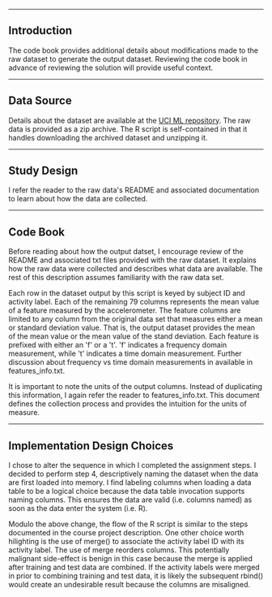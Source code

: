 ----
## Introduction
The code book provides additional details about modifications made to the raw dataset to generate the output dataset.  Reviewing the code book in advance of reviewing the solution will provide useful context.

----
## Data Source
Details about the dataset are available at the [UCI ML repository](http://archive.ics.uci.edu/ml/datasets/Human+Activity+Recognition+Using+Smartphones).  The raw data is provided as a zip archive.  The R script is self-contained in that it handles downloading the archived dataset and unzipping it.

----
## Study Design
I refer the reader to the raw data's README and associated documentation to learn about how the data are collected.

----
## Code Book
Before reading about how the output datset, I encourage review of the README and associated txt files provided with the raw dataset.  It explains how the raw data were collected and describes what data are available.  The rest of this description assumes familiarity with the raw data set.

Each row in the dataset output by this script is keyed by subject ID and activity label.  Each of the remaining 79 columns represents the mean value of a feature measured by the accelerometer.  The feature columns are limited to any column from the original data set that measures either a mean or standard deviation value.  That is, the output dataset provides the mean of the mean value or the mean value of the stand deviation.  Each feature is prefixed with either an 'f' or a 't'.  'f' indicates a frequency domain measurement, while 't' indicates a time domain measurement.  Further discussion about frequency vs time domain measurements in available in features_info.txt.

It is important to note the units of the output columns.  Instead of duplicating this information, I again refer the reader to features_info.txt.  This document defines the collection process and provides the intuition for the units of measure.

----
## Implementation Design Choices
I chose to alter the sequence in which I completed the assignment steps.  I decided to perform step 4, descriptively naming the dataset when the data are first loaded into memory.  I find labeling columns when loading a data table to be a logical choice because the data table invocation supports naming columns.  This ensures the data are valid (i.e. columns named) as soon as the data enter the system (i.e. R).

Modulo the above change, the flow of the R script is similar to the steps documented in the course project description.  One other choice worth hilighting is the use of merge() to associate the activity label ID with its activity label.  The use of merge reorders columns.  This potentially malignant side-effect is benign in this case because the merge is applied after training and test data are combined.  If the activity labels were merged in prior to combining training and test data, it is likely the subsequent rbind() would create an undesirable result because the columns are misaligned.
